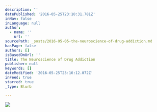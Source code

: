 ```yaml
---
description: ''
datePublished: '2016-05-25T23:10:31.781Z'
inNav: false
inLanguage: null
author:
  - name: ''
    url: ''
sourcePath: _posts/2016-05-05-the-neuroscience-of-drug-addiction.md
hasPage: false
authors: []
isBasedOnUrl: ''
title: The Neuroscience of Drug Addiction
publisher: null
keywords: []
dateModified: '2016-05-25T23:10:12.072Z'
inFeed: true
starred: true
_type: Blurb

---
```

![](https://s3-us-west-2.amazonaws.com/the-grid-img/p/d71abe83747dc92521a0f8f2d4b9a1815ab5ddc3.jpg)